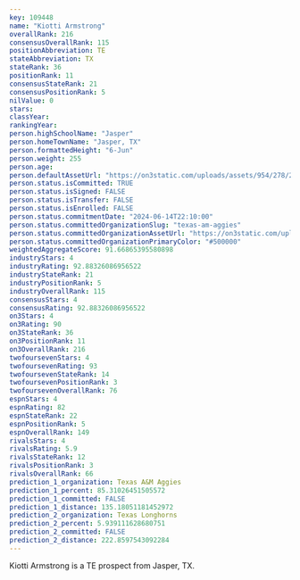 ```yaml
---
key: 109448
name: "Kiotti Armstrong"
overallRank: 216
consensusOverallRank: 115
positionAbbreviation: TE
stateAbbreviation: TX
stateRank: 36
positionRank: 11
consensusStateRank: 21
consensusPositionRank: 5
nilValue: 0
stars: 
classYear: 
rankingYear: 
person.highSchoolName: "Jasper"
person.homeTownName: "Jasper, TX"
person.formattedHeight: "6-Jun"
person.weight: 255
person.age: 
person.defaultAssetUrl: "https://on3static.com/uploads/assets/954/278/278954.jpeg"
person.status.isCommitted: TRUE
person.status.isSigned: FALSE
person.status.isTransfer: FALSE
person.status.isEnrolled: FALSE
person.status.commitmentDate: "2024-06-14T22:10:00"
person.status.committedOrganizationSlug: "texas-am-aggies"
person.status.committedOrganizationAssetUrl: "https://on3static.com/uploads/assets/270/150/150270.svg"
person.status.committedOrganizationPrimaryColor: "#500000"
weightedAggregateScore: 91.66865395580898
industryStars: 4
industryRating: 92.88326086956522
industryStateRank: 21
industryPositionRank: 5
industryOverallRank: 115
consensusStars: 4
consensusRating: 92.88326086956522
on3Stars: 4
on3Rating: 90
on3StateRank: 36
on3PositionRank: 11
on3OverallRank: 216
twofoursevenStars: 4
twofoursevenRating: 93
twofoursevenStateRank: 14
twofoursevenPositionRank: 3
twofoursevenOverallRank: 76
espnStars: 4
espnRating: 82
espnStateRank: 22
espnPositionRank: 5
espnOverallRank: 149
rivalsStars: 4
rivalsRating: 5.9
rivalsStateRank: 12
rivalsPositionRank: 3
rivalsOverallRank: 66
prediction_1_organization: Texas A&M Aggies
prediction_1_percent: 85.31026451505572
prediction_1_committed: FALSE
prediction_1_distance: 135.18051181452972
prediction_2_organization: Texas Longhorns
prediction_2_percent: 5.939111628680751
prediction_2_committed: FALSE
prediction_2_distance: 222.8597543092284
---
```

Kiotti Armstrong is a TE prospect from Jasper, TX.